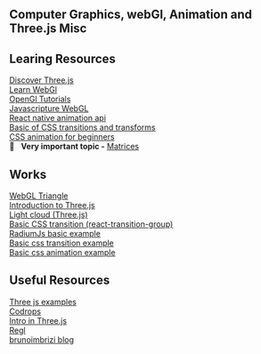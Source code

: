## Computer Graphics, webGl, Animation and Three.js Misc

## Learing Resources
[Discover Three.js](https://discoverthreejs.com/)<br/>
[Learn WebGl](http://learnwebgl.brown37.net/)<br/>
[OpenGl Tutorials](http://www.opengl-tutorial.org/)<br/>
[Javascripture WebGL](https://www.javascripture.com/WebGLRenderingContext)<br/>
[React native animation api](https://medium.com/react-native-training/react-native-animations-using-the-animated-api-ebe8e0669fae)<br/>
[Basic of CSS transitions and transforms](https://thoughtbot.com/blog/transitions-and-transforms)<br/>
[CSS animation for beginners](https://thoughtbot.com/blog/css-animation-for-beginners)<br/>
:rocket: &nbsp; **Very important topic -**
[Matrices](http://www.opengl-tutorial.org/beginners-tutorials/tutorial-3-matrices/)<br/>

## Works
[WebGL Triangle](/webglTriangle)<br/>
[Introduction to Three.js](/IntroThree)<br/>
[Light cloud (Three.js)](/LightCloud)<br/>
[Basic CSS transition (react-transition-group)](/react-transition-group/basic-css-transition)</br>
[RadiumJs basic example](/simple-radiumjs-example)<br/>
[Basic css transition example](/css-transition)<br/>
[Basic css animation example](/css-animation)<br/>


## Useful Resources
[Three js examples](https://freefrontend.com/three-js-examples/)<br/>
[Codrops](https://tympanus.net/codrops/)<br/>
[Intro in Three.js](https://davidlyons.dev/projects/threejs-intro/)<br/>
[Regl](https://github.com/regl-project/regl)<br/>
[brunoimbrizi blog](http://brunoimbrizi.com/unbox/)
